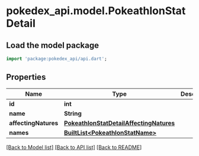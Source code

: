 # pokedex_api.model.PokeathlonStatDetail

## Load the model package
```dart
import 'package:pokedex_api/api.dart';
```

## Properties
Name | Type | Description | Notes
------------ | ------------- | ------------- | -------------
**id** | **int** |  | 
**name** | **String** |  | 
**affectingNatures** | [**PokeathlonStatDetailAffectingNatures**](PokeathlonStatDetailAffectingNatures.md) |  | 
**names** | [**BuiltList&lt;PokeathlonStatName&gt;**](PokeathlonStatName.md) |  | 

[[Back to Model list]](../README.md#documentation-for-models) [[Back to API list]](../README.md#documentation-for-api-endpoints) [[Back to README]](../README.md)


